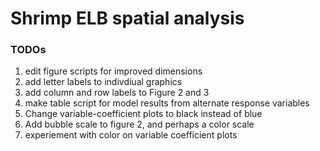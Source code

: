 # Shrimp ELB spatial analysis

### TODOs
1. edit figure scripts for improved dimensions
2. add letter labels to indivdiual graphics
3. add column and row labels to Figure 2 and 3
4. make table script for model results from alternate response variables
5. Change variable-coefficient plots to black instead of blue
6. Add bubble scale to figure 2, and perhaps a color scale
7. experiement with color on variable coefficient plots

